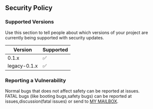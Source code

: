 ## Security Policy

### Supported Versions

Use this section to tell people about which versions of your project are
currently being supported with security updates.

| Version | Supported          |
| ------- | ------------------ |
| 0.1.x   | :white_check_mark: |
| legacy-0.1.x   | :white_check_mark: |
### Reporting a Vulnerability

Normal bugs that does not affect safety can be reported at issues.  
FATAL bugs (like booting bugs,safety bugs) can be reported at issues,discussion(fatal issues) or send to [MY MAILBOX](mailto:fycsfls_winter@126.com).
